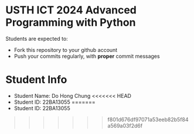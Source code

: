 USTH ICT 2024 Advanced Programming with Python
=====================================================

Students are expected to:
* Fork this repository to your github account
* Push your commits regularly, with **proper** commit messages


Student Info
=========================

* Student Name: Do Hong Chung
<<<<<<< HEAD
* Student ID: 22BA13055
=======
* Student ID: 22BA13055

>>>>>>> f801d676df97071a53eeb82b5f84a569a03f2d6f
